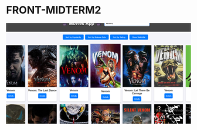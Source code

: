 # FRONT-MIDTERM2
![image alt](https://github.com/SezimSatlyk-klych/FRONT-MIDTERM2/blob/70d4b9e9949d11b07c54444e9290290f765fddf4/movie1.png)

